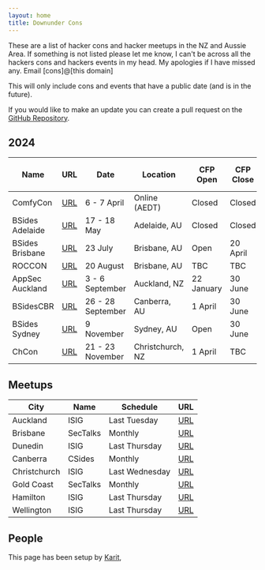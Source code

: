```yaml
---
layout: home
title: Downunder Cons
---
```


These are a list of hacker cons and hacker meetups in the NZ and Aussie Area. If something is not listed please let me know, I can't be across all the hackers cons and hackers events in my head. My apologies if I have missed any. Email [cons]@[this domain]

This will only include cons and events that have a public date (and is in the future).

If you would like to make an update you can create a pull request on the [GitHub Repository](https://github.com/nzkarit/downundercons).

## 2024

| Name | URL | Date | Location | CFP Open | CFP Close | Ticket On Sale |
| ---- | --- | ---- | -------- | -------- | --------- | -------------- |
| ComfyCon | [URL](https://au.comfycon.rocks/) | 6 - 7 April | Online (AEDT) | Closed | Closed | N/A |
| BSides Adelaide | [URL](https://bsidesadelaide.com.au/) | 17 - 18 May | Adelaide, AU | Closed | Closed | Now |
| BSides Brisbane | [URL](https://bsidesbrisbane.com/) | 23 July | Brisbane, AU | Open | 20 April | Now |
| ROCCON | [URL](https://www.realmsofcyber.com/) | 20 August | Brisbane, AU | TBC | TBC | TBC |
| AppSec Auckland | [URL](https://appsec.org.nz/conference/) | 3 - 6 September | Auckland, NZ | 22 January | 30 June | 1 April |
| BSidesCBR | [URL](https://www.bsidesau.com.au/) | 26 - 28 September | Canberra, AU | 1 April | 30 June | Now |
| BSides Sydney | [URL](https://bsides.sydney) | 9 November | Sydney, AU | Open | 30 June | Now |
| ChCon | [URL](https://2024.chcon.nz/) | 21 - 23 November | Christchurch, NZ | 1 April | TBC | 31 July |

## Meetups

| City | Name | Schedule | URL |
| ---- | ---- | -------- | --- |
| Auckland | ISIG | Last Tuesday | [URL](https://isig.org.nz/) |
| Brisbane | SecTalks | Monthly | [URL](https://www.meetup.com/SecTalks-Brisbane/) |
| Dunedin | ISIG | Last Thursday | [URL](https://isig.org.nz/) |
| Canberra | CSides | Monthly | [URL](https://www.bsidesau.com.au/csides.html) |
| Christchurch | ISIG | Last Wednesday | [URL](https://www.meetup.com/isig-christchurch-nz/) |
| Gold Coast | SecTalks | Monthly | [URL](https://www.meetup.com/sectalks-goldcoast/) |
| Hamilton | ISIG | Last Thursday | [URL](https://isig.org.nz/) |
| Wellington | ISIG | Last Thursday | [URL](https://isig.org.nz/) |

## People
This page has been setup by [Karit](https://www.karit.nz/),
